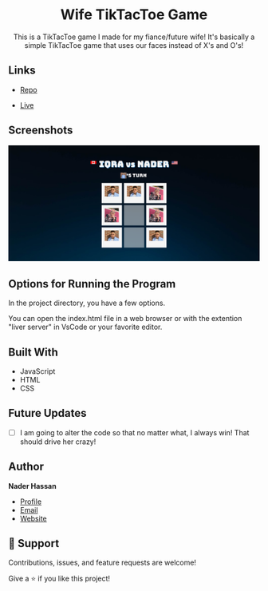 <h1 align="center">Wife TikTacToe Game</h1>

<p align="center">This is a TikTacToe game I made for my fiance/future wife! It's basically a simple TikTacToe game that uses our faces instead of X's and O's!</p>

## Links

- [Repo](<https://github.com/naderhassan001/Wife-Tiktaktoe-Game> "<project-name> Repo")

- [Live](<http://wifetiktactoe.s3-website-us-east-1.amazonaws.com/> "Live View")

## Screenshots

![Home Page](/Pictures/wifetiktactoe.png "Home Page")

## Options for Running the Program 

In the project directory, you have a few options.

You can open the index.html file in a web browser or with the extention "liver server" in VsCode or your favorite editor. 


## Built With

- JavaScript
- HTML
- CSS

## Future Updates

- [ ] I am going to alter the code so that no matter what, I always win! That should drive her crazy!

## Author

**Nader Hassan**

- [Profile](https://github.com/naderhassan001 "Rohit jain")
- [Email](mailto:nader.hassan001@gmail.com "Hi!")
- [Website](https://kingtechnologies.in "Welcome")

## 🤝 Support

Contributions, issues, and feature requests are welcome!

Give a ⭐️ if you like this project!
